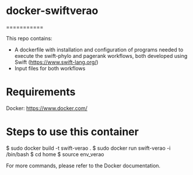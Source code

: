 # docker-swiftverao
===========

This repo contains:
- A dockerfile with installation and configuration of programs needed to execute the swift-phylo and pagerank workflows, both developed using Swift (https://www.swift-lang.org/)
- Input files for both workflows

Requirements
===========

Docker: https://www.docker.com/

Steps to use this container
===========
$ sudo docker build -t swift-verao .
$ sudo docker run swift-verao -i /bin/bash
$ cd home
$ source env_verao

For more commands, please refer to the Docker documentation.
